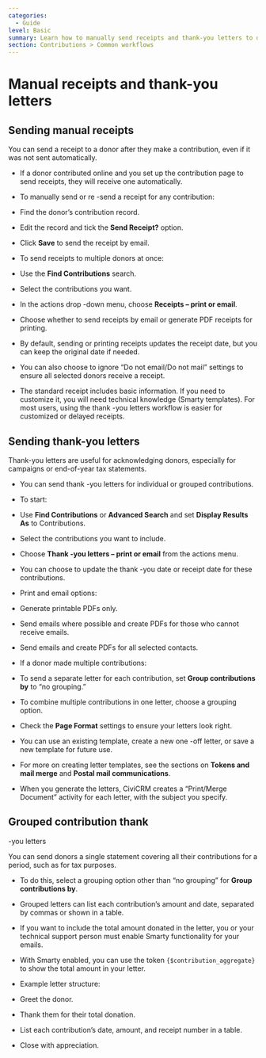 ```yaml
---
categories:
  - Guide
level: Basic
summary: Learn how to manually send receipts and thank-you letters to donors in CiviCRM, including grouped end-of-year statements.
section: Contributions > Common workflows
---
```


# Manual receipts and thank-you letters

## Sending manual receipts

You can send a receipt to a donor after they make a contribution, even if it was not sent automatically.

- If a donor contributed online and you set up the contribution page to send receipts, they will receive one automatically.

- To manually send or re
-send a receipt for any contribution:

- Find the donor’s contribution record.

- Edit the record and tick the **Send Receipt?** option.

- Click **Save** to send the receipt by email.

- To send receipts to multiple donors at once:

- Use the **Find Contributions** search.

- Select the contributions you want.

- In the actions drop
-down menu, choose **Receipts – print or email**.

- Choose whether to send receipts by email or generate PDF receipts for printing.

- By default, sending or printing receipts updates the receipt date, but you can keep the original date if needed.

- You can also choose to ignore “Do not email/Do not mail” settings to ensure all selected donors receive a receipt.

- The standard receipt includes basic information. If you need to customize it, you will need technical knowledge (Smarty templates). For most users, using the thank
-you letters workflow is easier for customized or delayed receipts.

## Sending thank-you letters

Thank-you letters are useful for acknowledging donors, especially for campaigns or end-of-year tax statements.

- You can send thank
-you letters for individual or grouped contributions.

- To start:

- Use **Find Contributions** or **Advanced Search** and set **Display Results As** to Contributions.

- Select the contributions you want to include.

- Choose **Thank
-you letters – print or email** from the actions menu.

- You can choose to update the thank
-you date or receipt date for these contributions.

- Print and email options:

- Generate printable PDFs only.

- Send emails where possible and create PDFs for those who cannot receive emails.

- Send emails and create PDFs for all selected contacts.

- If a donor made multiple contributions:

- To send a separate letter for each contribution, set **Group contributions by** to “no grouping.”

- To combine multiple contributions in one letter, choose a grouping option.

- Check the **Page Format** settings to ensure your letters look right.

- You can use an existing template, create a new one
-off letter, or save a new template for future use.

- For more on creating letter templates, see the sections on **Tokens and mail merge** and **Postal mail communications**.

- When you generate the letters, CiviCRM creates a “Print/Merge Document” activity for each letter, with the subject you specify.

## Grouped contribution thank
-you letters

You can send donors a single statement covering all their contributions for a period, such as for tax purposes.

- To do this, select a grouping option other than “no grouping” for **Group contributions by**.

- Grouped letters can list each contribution’s amount and date, separated by commas or shown in a table.

- If you want to include the total amount donated in the letter, you or your technical support person must enable Smarty functionality for your emails.

- With Smarty enabled, you can use the token `{$contribution_aggregate}` to show the total amount in your letter.

- Example letter structure:

- Greet the donor.

- Thank them for their total donation.

- List each contribution’s date, amount, and receipt number in a table.

- Close with appreciation.

<!--
Source: https://docs.civicrm.org/user/en/latest/contributions/manual
-receipts-and-thank-you-letters/ -->

<!--
This page is a Guide because it provides step
-by-step instructions for performing specific tasks (sending receipts and thank-you letters), but does not focus on first-time learning or background concepts. The grouped contribution section could be split into a Reference page for template tokens and formatting options if users need exhaustive details. -->
